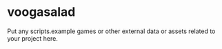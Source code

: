 # voogasalad

Put any scripts.example games or other external data or assets related to your project here.
